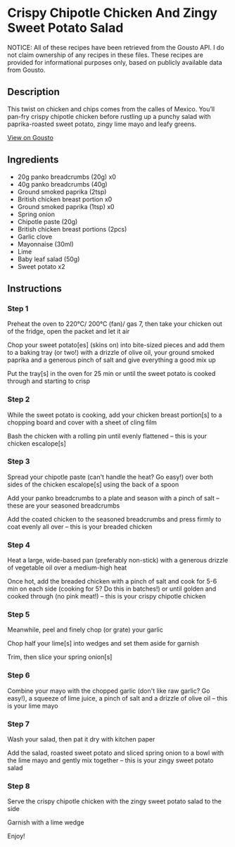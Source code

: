 # Crispy Chipotle Chicken And Zingy Sweet Potato Salad

NOTICE: All of these recipes have been retrieved from the Gousto API. I do not claim ownership of any recipes in these files. These recipes are provided for informational purposes only, based on publicly available data from Gousto.

## Description

This twist on chicken and chips comes from the calles of Mexico. You’ll pan-fry crispy chipotle chicken before rustling up a punchy salad with paprika-roasted sweet potato, zingy lime mayo and leafy greens. 

[View on Gousto](https://www.gousto.co.uk/recipes/cookbook/crispy-chipotle-chicken-zingy-sweet-potato-salad)

## Ingredients

- 20g panko breadcrumbs (20g) x0
- 40g panko breadcrumbs (40g)
- Ground smoked paprika (2tsp)
- British chicken breast portion x0
- Ground smoked paprika (1tsp) x0
- Spring onion
- Chipotle paste (20g)
- British chicken breast portions (2pcs)
- Garlic clove
- Mayonnaise (30ml)
- Lime
- Baby leaf salad (50g)
- Sweet potato x2

## Instructions


### Step 1

Preheat the oven to 220°C/ 200°C (fan)/ gas 7, then take your chicken out of the fridge, open the packet and let it air

Chop your sweet potato[es] (skins on) into bite-sized pieces and add them to a baking tray (or two!) with a drizzle of olive oil, your ground smoked paprika and a generous pinch of salt and give everything a good mix up

Put the tray[s] in the oven for 25 min or until the sweet potato is cooked through and starting to crisp


### Step 2

While the sweet potato is cooking, add your chicken breast portion[s] to a chopping board and cover with a sheet of cling film

Bash the chicken with a rolling pin until evenly flattened – this is your chicken escalope[s]


### Step 3

Spread your chipotle paste (can't handle the heat? Go easy!) over both sides of the chicken escalope[s] using the back of a spoon

Add your panko breadcrumbs to a plate and season with a pinch of salt – these are your seasoned breadcrumbs

Add the coated chicken to the seasoned breadcrumbs and press firmly to coat evenly all over – this is your breaded chicken


### Step 4

Heat a large, wide-based pan (preferably non-stick) with a generous drizzle of vegetable oil over a medium-high heat

Once hot, add the breaded chicken with a pinch of salt and cook for 5-6 min on each side (cooking for 5? Do this in batches!) or until golden and cooked through (no pink meat!) – this is your crispy chipotle chicken


### Step 5

Meanwhile, peel and finely chop (or grate) your garlic

Chop half your lime[s] into wedges and set them aside for garnish

Trim, then slice your spring onion[s]


### Step 6

Combine your mayo with the chopped garlic (don't like raw garlic? Go easy!), a squeeze of lime juice, a pinch of salt and a drizzle of olive oil – this is your lime mayo


### Step 7

Wash your salad, then pat it dry with kitchen paper

Add the salad, roasted sweet potato and sliced spring onion to a bowl with the lime mayo and gently mix together – this is your zingy sweet potato salad

### Step 8

Serve the crispy chipotle chicken with the zingy sweet potato salad to the side

Garnish with a lime wedge

Enjoy!


